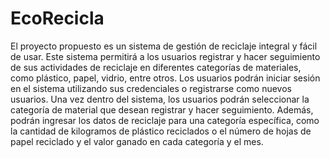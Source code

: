# EcoRecicla
El proyecto propuesto es un sistema de gestión de reciclaje integral y fácil de usar. Este sistema permitirá a los usuarios registrar y hacer seguimiento de sus actividades de reciclaje en diferentes categorías de materiales, como plástico, papel, vidrio, entre otros. Los usuarios podrán iniciar sesión en el sistema utilizando sus credenciales o registrarse como nuevos usuarios. Una vez dentro del sistema, los usuarios podrán seleccionar la categoría de material que desean registrar y hacer seguimiento. Además, podrán ingresar los datos de reciclaje para una categoría específica, como la cantidad de kilogramos de plástico reciclados o el número de hojas de papel reciclado y el valor ganado en cada categoría y el mes.
